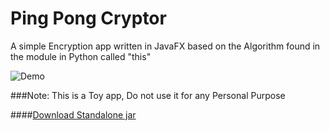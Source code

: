 # Ping Pong Cryptor
A simple Encryption app written in JavaFX based on the Algorithm found in the module in Python called "this"

![Demo](https://github.com/iamaamir/PPC/blob/master/screen-shots/demo.gif?raw=true "Demo")

###Note:
This is a Toy app, Do not use it for any Personal Purpose

####[Download Standalone jar](https://github.com/iamaamir/PPC/blob/master/dist/PingPngCryptor.jar?raw=true)
